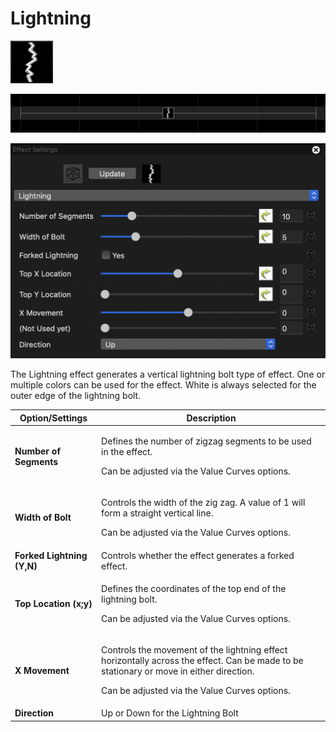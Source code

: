 # Lightning

![Icon](<../../.gitbook/assets/image (637).png>)

![Sequencer Grid](<../../.gitbook/assets/image (509).png>)

![](<../../.gitbook/assets/image (1102).png>)

The Lightning effect generates a vertical lightning bolt type of effect. One or multiple colors can be used for the effect. White is always selected for the outer edge of the lightning bolt.

| Option/Settings            | Description                                                                                                                                                                                        |
| -------------------------- | -------------------------------------------------------------------------------------------------------------------------------------------------------------------------------------------------- |
| **Number of Segments**     | <p>Defines the number of zigzag segments to be used in the effect.</p><p>Can be adjusted via the Value Curves options.</p>                                                                         |
| **Width of Bolt**          | <p>Controls the width of the zig zag. A value of 1 will form a straight vertical line.</p><p>Can be adjusted via the Value Curves options.</p>                                                     |
| **Forked Lightning (Y,N)** | Controls whether the effect generates a forked effect.                                                                                                                                             |
| **Top Location (x;y)**     | <p>Defines the coordinates of the top end of the lightning bolt.</p><p>Can be adjusted via the Value Curves options.</p>                                                                           |
| **X Movement**             | <p>Controls the movement of the lightning effect horizontally across the effect. Can be made to be stationary or move in either direction.</p><p>Can be adjusted via the Value Curves options.</p> |
| **Direction**              | Up or Down for the Lightning Bolt                                                                                                                                                                  |
